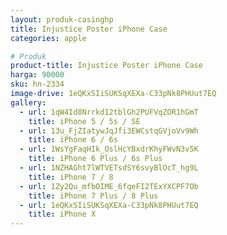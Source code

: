 ```yaml
---
layout: produk-casinghp
title: Injustice Poster iPhone Case
categories: apple

# Produk
product-title: Injustice Poster iPhone Case
harga: 90000
sku: hn-2334
image-drive: 1eQKxSIiSUKSqXEXa-C33pNk8PHUut7EQ
gallery:
  - url: 1qW4Id8Nrrkd12tblGh2PUFVqZOR1hGmT
    title: iPhone 5 / 5s / SE
  - url: 13u_FjZIatywJqJfi3EWCstqGVjoVv9Wh
    title: iPhone 6 / 6s
  - url: 1WsYgFaqHIk_OslHcYBxdrKhyFWvN3v5K
    title: iPhone 6 Plus / 6s Plus
  - url: 1NZHAGht7lWTVETsdSY6svyBlOcT_hg9L
    title: iPhone 7 / 8
  - url: 1Zy2Qu_mfbOIME_6fqeFI2TExYXCPF7Ob
    title: iPhone 7 Plus / 8 Plus
  - url: 1eQKxSIiSUKSqXEXa-C33pNk8PHUut7EQ
    title: iPhone X
---
```

